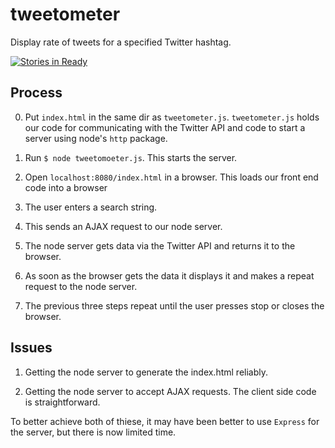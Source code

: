 # tweetometer

Display rate of tweets for a specified Twitter hashtag.

[![Stories in Ready](https://badge.waffle.io/shezdev/tweetometer.png?label=ready&title=Ready)](https://waffle.io/shezdev/tweetometer)

## Process ##

0. Put `index.html` in the same dir as `tweetometer.js`. `tweetometer.js` holds our code for communicating with the Twitter API and code to start a server using node's `http` package.

1. Run `$ node tweetomoeter.js`. This starts the server.

2. Open `localhost:8080/index.html` in a browser.
This loads our front end code into a browser

3. The user enters a search string.

4. This sends an AJAX request to our node server.

5. The node server gets data via the Twitter API and returns it to the browser.

6. As soon as the browser gets the data it displays it and makes a repeat request to the node server.

7. The previous three steps repeat until the user presses stop or closes the browser.

## Issues

1. Getting the node server to generate the index.html reliably.

2. Getting the node server to accept AJAX requests. The client side code is straightforward.

To better achieve both of thiese, it may have been better to use `Express` for the server, but there is now limited time.
